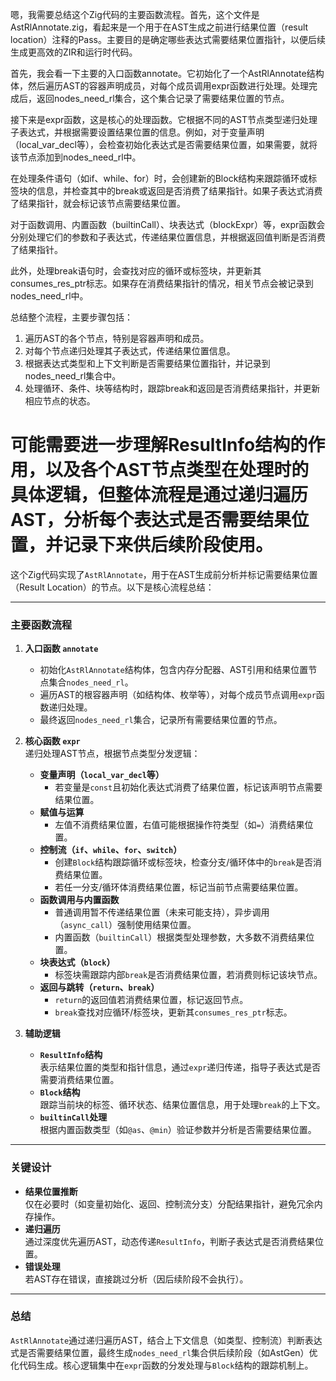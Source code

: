 嗯，我需要总结这个Zig代码的主要函数流程。首先，这个文件是AstRlAnnotate.zig，看起来是一个用于在AST生成之前进行结果位置（result location）注释的Pass。主要目的是确定哪些表达式需要结果位置指针，以便后续生成更高效的ZIR和运行时代码。

首先，我会看一下主要的入口函数annotate。它初始化了一个AstRlAnnotate结构体，然后遍历AST的容器声明成员，对每个成员调用expr函数进行处理。处理完成后，返回nodes_need_rl集合，这个集合记录了需要结果位置的节点。

接下来是expr函数，这是核心的处理函数。它根据不同的AST节点类型递归处理子表达式，并根据需要设置结果位置的信息。例如，对于变量声明（local_var_decl等），会检查初始化表达式是否需要结果位置，如果需要，就将该节点添加到nodes_need_rl中。

在处理条件语句（如if、while、for）时，会创建新的Block结构来跟踪循环或标签块的信息，并检查其中的break或返回是否消费了结果指针。如果子表达式消费了结果指针，就会标记该节点需要结果位置。

对于函数调用、内置函数（builtinCall）、块表达式（blockExpr）等，expr函数会分别处理它们的参数和子表达式，传递结果位置信息，并根据返回值判断是否消费了结果指针。

此外，处理break语句时，会查找对应的循环或标签块，并更新其consumes_res_ptr标志。如果存在消费结果指针的情况，相关节点会被记录到nodes_need_rl中。

总结整个流程，主要步骤包括：
1. 遍历AST的各个节点，特别是容器声明和成员。
2. 对每个节点递归处理其子表达式，传递结果位置信息。
3. 根据表达式类型和上下文判断是否需要结果位置指针，并记录到nodes_need_rl集合中。
4. 处理循环、条件、块等结构时，跟踪break和返回是否消费结果指针，并更新相应节点的状态。

可能需要进一步理解ResultInfo结构的作用，以及各个AST节点类型在处理时的具体逻辑，但整体流程是通过递归遍历AST，分析每个表达式是否需要结果位置，并记录下来供后续阶段使用。
================================================
这个Zig代码实现了`AstRlAnnotate`，用于在AST生成前分析并标记需要结果位置（Result Location）的节点。以下是核心流程总结：

---

### **主要函数流程**
1. **入口函数 `annotate`**  
   - 初始化`AstRlAnnotate`结构体，包含内存分配器、AST引用和结果位置节点集合`nodes_need_rl`。
   - 遍历AST的根容器声明（如结构体、枚举等），对每个成员节点调用`expr`函数递归处理。
   - 最终返回`nodes_need_rl`集合，记录所有需要结果位置的节点。

2. **核心函数 `expr`**  
   递归处理AST节点，根据节点类型分发逻辑：
   - **变量声明（`local_var_decl`等）**  
     - 若变量是`const`且初始化表达式消费了结果位置，标记该声明节点需要结果位置。
   - **赋值与运算**  
     - 左值不消费结果位置，右值可能根据操作符类型（如`=`）消费结果位置。
   - **控制流（`if`、`while`、`for`、`switch`）**  
     - 创建`Block`结构跟踪循环或标签块，检查分支/循环体中的`break`是否消费结果位置。
     - 若任一分支/循环体消费结果位置，标记当前节点需要结果位置。
   - **函数调用与内置函数**  
     - 普通调用暂不传递结果位置（未来可能支持），异步调用（`async_call`）强制使用结果位置。
     - 内置函数（`builtinCall`）根据类型处理参数，大多数不消费结果位置。
   - **块表达式（`block`）**  
     - 标签块需跟踪内部`break`是否消费结果位置，若消费则标记该块节点。
   - **返回与跳转（`return`、`break`）**  
     - `return`的返回值若消费结果位置，标记返回节点。
     - `break`查找对应循环/标签块，更新其`consumes_res_ptr`标志。

3. **辅助逻辑**  
   - **`ResultInfo`结构**  
     表示结果位置的类型和指针信息，通过`expr`递归传递，指导子表达式是否需要消费结果位置。
   - **`Block`结构**  
     跟踪当前块的标签、循环状态、结果位置信息，用于处理`break`的上下文。
   - **`builtinCall`处理**  
     根据内置函数类型（如`@as`、`@min`）验证参数并分析是否需要结果位置。

---

### **关键设计**
- **结果位置推断**  
  仅在必要时（如变量初始化、返回、控制流分支）分配结果指针，避免冗余内存操作。
- **递归遍历**  
  通过深度优先遍历AST，动态传递`ResultInfo`，判断子表达式是否消费结果位置。
- **错误处理**  
  若AST存在错误，直接跳过分析（因后续阶段不会执行）。

---

### **总结**
`AstRlAnnotate`通过递归遍历AST，结合上下文信息（如类型、控制流）判断表达式是否需要结果位置，最终生成`nodes_need_rl`集合供后续阶段（如AstGen）优化代码生成。核心逻辑集中在`expr`函数的分发处理与`Block`结构的跟踪机制上。
